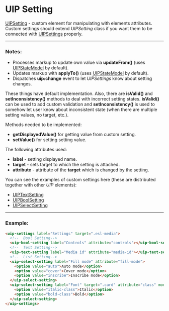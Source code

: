 # UIP Setting

[UIPSetting](README.md) - custom element for manipulating with elements attributes. Custom settings should extend
*UIPSetting* class if you want them to be connected with [UIPSettings](../README.md) properly.

---

### Notes:

- Processes markup to update own value via **updateFrom()** (uses [UIPStateModel](../../utils/state-model/state-model.ts) by default).
- Updates markup with **applyTo()** (uses [UIPStateModel](../../utils/state-model/state-model.ts) by default).
- Dispatches **uip:change** event to let *UIPSettings* know about setting changes.

These things have default implementation. Also, there are **isValid()** and **setInconsistency()** methods to deal with
incorrect setting states. **isValid()** can be used to add custom validation and **setInconsistency()** is used to somehow
let user know about inconsistent state (when there are multiple setting values, no target, etc.).

Methods needed to be implemented:
- **getDisplayedValue()** for getting value from custom setting.
- **setValue()** for setting setting value.

The following attributes used:
- **label** - setting displayed name.
- **target** - sets target to which the setting is attached.
- **attribute** - attribute of the **target** which is changed by the setting.

You can see the examples of custom settings here (these are distributed together with other *UIP* elements):
- [UIPTextSetting](text-setting/README.md)
- [UIPBoolSetting](bool-setting/README.md)
- [UIPSelectSetting](select-setting/README.md)

---

### Example:

```html
<uip-settings label="Settings" target=".esl-media">
  <!--  Bool Setting-->
  <uip-bool-setting label="Controls" attribute="controls"></uip-bool-setting>
  <!--  Text Setting-->
  <uip-text-setting label="Media id" attribute="media-id"></uip-text-setting>
  <!--  List Setting-->
  <uip-select-setting label="Fill mode" attribute="fill-mode">
    <option value="auto">Auto mode</option>
    <option value="cover">Cover mode</option>
    <option value="inscribe">Inscribe mode</option>
  </uip-select-setting>
  <uip-select-setting label="Font" target=".card" attribute="class" mode="append">
    <option value="italic-class">Italic</option>
    <option value="bold-class">Bold</option>
  </uip-select-setting>
</uip-settings>
```
